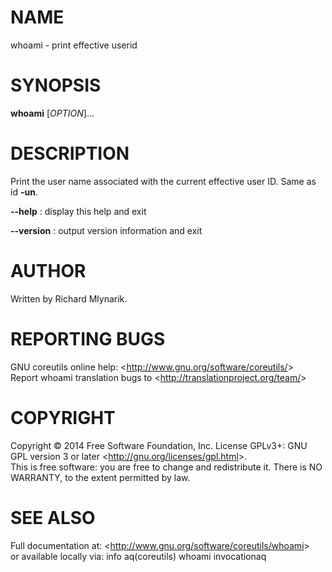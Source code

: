 NAME
====

whoami - print effective userid

SYNOPSIS
========

**whoami** [*OPTION*]...

DESCRIPTION
===========

Print the user name associated with the current effective user ID. Same as id **-un**.

**--help**
:   display this help and exit

**--version**
:   output version information and exit

AUTHOR
======

Written by Richard Mlynarik.

REPORTING BUGS
==============

GNU coreutils online help: \<<http://www.gnu.org/software/coreutils/>\>\
 Report whoami translation bugs to \<<http://translationproject.org/team/>\>

COPYRIGHT
=========

Copyright © 2014 Free Software Foundation, Inc. License GPLv3+: GNU GPL version 3 or later \<<http://gnu.org/licenses/gpl.html>\>.\
 This is free software: you are free to change and redistribute it. There is NO WARRANTY, to the extent permitted by law.

SEE ALSO
========

Full documentation at: \<<http://www.gnu.org/software/coreutils/whoami>\>\
 or available locally via: info aq(coreutils) whoami invocationaq
